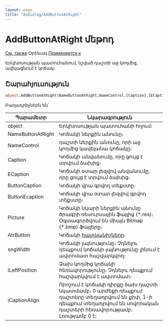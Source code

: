 ```yaml
---
layout: page
title: "AsDialog/AddButtonAtRight"
---
```


# AddButtonAtRight մեթոդ

[См. также](../AsDialog.md) Օրինակ [Применяется к](../AsDialog.md)

Երկխոսության պատուհանում, նշված դաշտի աջ կողմից, ավելացնում է կոճակ։ 

## Շարահյուսություն

``` vb
object.AddButtonAtRight(NameButtonAtRight,NameControl,[Caption],[ECaption], [ButtonCaption], [ButtonEcaption], [Picture],[AtrButton],[sngWidth] ,[iLeftPosition], [iCaptionAlign]
```

Բաղադրիչներն են՝


| Պարամետր | Նկարագրություն |
|--|--|
| object | Երկխոսության պատուհանի հղում։ |
| NameButtonAtRight | Կոճակի ներքին անունը։ |
| NameControl | դաշտի ներքին անունը, որի աջ կողմից կավելանա կոճակը։|
| Caption |Կոճակի անվանումը, որը ցույց է տրվում ձախից։|
| ECaption | Կոճակի օտար լեզվով անվանումը, որը ցույց է տրվում ձախից։ |
| ButtonCaption | Կոճակի վրա գրվող տեքստը։ |
| ButtonEcaption | Կոճակի վրա օտար լեզվով գրվող տեքստը։ |
| Picture | Կոճակի նկարի ներքին անունը ծրագրի ռեսուրսային ֆայլից (\*.res)։ Օգտագործվում են միայն  Bitmap (\*.bmp) ֆայլերը։ |
| AtrButton | Կոճակի  [հատկանիշները](Attribute.html "Attribute")։ |
| sngWidth | Կոճակի լայնությունը։ Չդնելու դեպքում կոճակի լայնությունը լինում է ավտոմատ հաշվարկվող։ |
| iLeftPosition | Ձախ կողմից կոճակի հեռավորությունը։ Չդնելու դեպքում հաշվարկվում է ավտոմատ։|
| iCaptionAlign |  Որոշում է կոճակի դիրքը ձախ դաշտի նկատմամբ։ 0 արժեքի դեպքում դաշտերը տեղադրվում են քիփ, 1-ի դեպքում տեղադրվում են սովորական դաշտերի հեռավորությամբ։ Լռությամբ 0 է։ |


